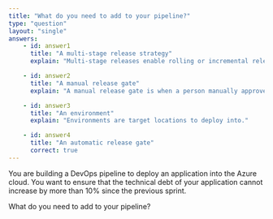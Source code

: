 ```yaml
---
title: "What do you need to add to your pipeline?"
type: "question"
layout: "single"
answers:
    - id: answer1
      title: "A multi-stage release strategy"
      explain: "Multi-stage releases enable rolling or incremental releases."

    - id: answer2
      title: "A manual release gate"
      explain: "A manual release gate is when a person manually approves a release. For this scenario, you need an automatic release gate instead."

    - id: answer3
      title: "An environment"
      explain: "Environments are target locations to deploy into."

    - id: answer4
      title: "An automatic release gate"
      correct: true
---
```


You are building a DevOps pipeline to deploy an application into the Azure cloud. You want to ensure that the technical debt of your application cannot increase by more than 10% since the previous sprint.

What do you need to add to your pipeline?